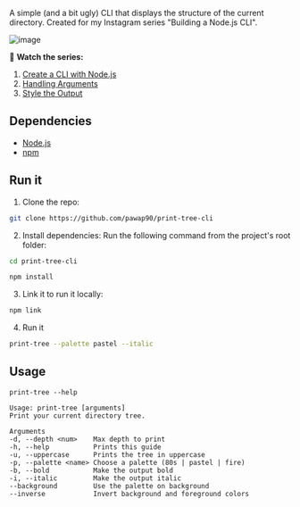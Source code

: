 A simple (and a bit ugly) CLI that displays the structure of the current directory. Created for my Instagram series "Building a Node.js CLI".

![image](https://user-images.githubusercontent.com/2507959/216728044-a2f88c5f-f20d-4706-9bfe-3d77c2e557a9.png)

🎥 **Watch the series:**
1. [Create a CLI with Node.js](https://www.instagram.com/p/CnSCKkBK7eF/)
2. [Handling Arguments](https://www.instagram.com/p/CnmnpxfKW6Q/)
3. [Style the Output](https://www.instagram.com/p/CoKo5deKszh/)

## Dependencies
- [Node.js](https://nodejs.org/en/)
- [npm](https://www.npmjs.com/)

## Run it

1. Clone the repo:

```sh
git clone https://github.com/pawap90/print-tree-cli
```

2. Install dependencies: Run the following command from the project's root folder:

```sh
cd print-tree-cli

npm install
```

3. Link it to run it locally:

```sh
npm link
```

4. Run it

```sh
print-tree --palette pastel --italic
```

## Usage

```
print-tree --help 

Usage: print-tree [arguments]
Print your current directory tree.

Arguments
-d, --depth <num>    Max depth to print
-h, --help           Prints this guide
-u, --uppercase      Prints the tree in uppercase
-p, --palette <name> Choose a palette (80s | pastel | fire)
-b, --bold           Make the output bold
-i, --italic         Make the output italic
--background         Use the palette on background
--inverse            Invert background and foreground colors
```
